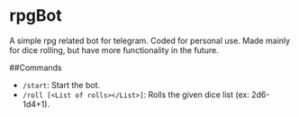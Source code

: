 # rpgBot

A simple rpg related bot for telegram. Coded for personal use. 
Made mainly for dice rolling, but have more functionality in the future.


##Commands
- `/start`: Start the bot.
- `/roll [<List of rolls></List>]`: Rolls the given dice list (ex: 2d6-1d4+1).